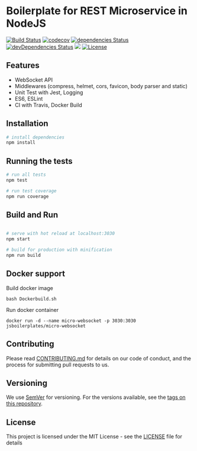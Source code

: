 # Boilerplate for REST Microservice in NodeJS
[![Build Status](https://travis-ci.org/jsboilerplates/micro-websocket.svg?branch=master)](https://travis-ci.org/jsboilerplates/micro-websocket)
[![codecov](https://codecov.io/gh/jsboilerplates/micro-websocket/branch/master/graph/badge.svg)](https://codecov.io/gh/jsboilerplates/micro-websocket)
[![dependencies Status](https://david-dm.org/jsboilerplates/micro-websocket/status.svg)](https://david-dm.org/jsboilerplates/micro-websocket)
[![devDependencies Status](https://david-dm.org/jsboilerplates/micro-websocket/dev-status.svg)](https://david-dm.org/jsboilerplates/micro-websocket?type=dev)
[![](https://images.microbadger.com/badges/image/jsboilerplates/micro-websocket.svg)](https://microbadger.com/images/jsboilerplates/micro-websocket)
[![License](https://img.shields.io/badge/license-MIT-blue.svg)](https://github.com/jsboilerplates/micro-websocket/blob/master/LICENSE)

## Features
- WebSocket API
- Middlewares (compress, helmet, cors, favicon, body parser and static)
- Unit Test with Jest, Logging
- ES6, ESLint
- CI with Travis, Docker Build

## Installation

``` bash
# install dependencies
npm install

```

## Running the tests

``` bash
# run all tests
npm test

# run test coverage
npm run coverage
```

## Build and Run

``` bash

# serve with hot reload at localhost:3030
npm start

# build for production with minification
npm run build

```

## Docker support

Build docker image

```
bash Dockerbuild.sh
```

Run docker container

```
docker run -d --name micro-websocket -p 3030:3030 jsboilerplates/micro-websocket
```

## Contributing

Please read [CONTRIBUTING.md](CONTRIBUTING.md) for details on our code of conduct, and the process for submitting pull requests to us.

## Versioning

We use [SemVer](http://semver.org/) for versioning. For the versions available, see the [tags on this repository](https://github.com/jsboilerplates/micro-websocket/tags).

## License

This project is licensed under the MIT License - see the [LICENSE](LICENSE) file for details
